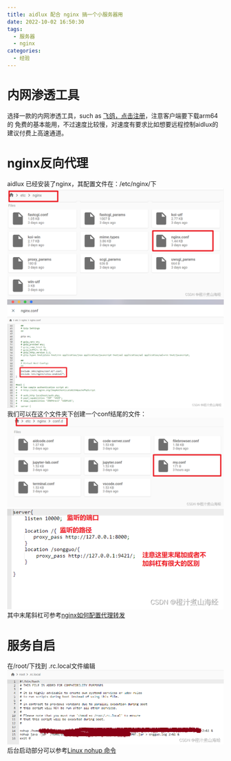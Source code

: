 ```yaml
---
title: aidlux 配合 nginx 搞一个小服务器用
date: 2022-10-02 16:50:30
tags:
  - 服务器
  - nginx
categories:
  - 经验
---
```


# 内网渗透工具

选择一款的内网渗透工具，such as [飞鸽，点击注册](https://www.fgnwct.com/register.html?utm_from=MzU1MjE=)，注意客户端要下载arm64的
免费的基本能用，不过速度比较慢，对速度有要求比如想要远程控制aidlux的建议付费上高速通道。
# nginx反向代理
aidlux 已经安装了nginx，其配置文件在：/etc/nginx/下
![在这里插入图片描述](aidlux配合nginx/cd1b93819d4b41c2942efe09d2ae9409.png)
![在这里插入图片描述](aidlux配合nginx/523e7c9c123347c5ac63a4eed7a36307.png)
我们可以在这个文件夹下创建一个conf结尾的文件：
![在这里插入图片描述](aidlux配合nginx/2f4ec666c4444ef99b1c609b4f2cd313.png)![在这里插入图片描述](aidlux配合nginx/517e7610fabe4806bcf8c2c12c735a7b.png)
其中末尾斜杠可参考[nginx如何配置代理转发](https://www.php.cn/nginx/425693.html#:~:text=nginx%E9%85%8D%E7%BD%AE%E4%BB%A3%E7%90%86%E8%BD%AC%E5%8F%91%E7%9A%84%E6%96%B9%E6%B3%95%EF%BC%9A%E9%A6%96%E5%85%88%E5%9C%A8location%E4%B8%AD%E7%9A%84proxy_pass%E8%AE%BE%E7%BD%AE%E6%96%B0%E7%9A%84url%EF%BC%9B%E7%84%B6%E5%90%8E%E5%9C%A8proxy_set_header%20Host%E8%AE%BE%E7%BD%AEIP%E5%9C%B0%E5%9D%80%E5%92%8C%E7%AB%AF%E5%8F%A3%E5%8F%B7%E5%8D%B3%E5%8F%AF%E3%80%82Nginx%E6%98%AF%E4%B8%AA%E5%8E%89%E5%AE%B3%E7%9A%84%E6%9C%8D%E5%8A%A1%E5%99%A8%EF%BC%8C%E5%8F%AF%E4%BB%A5%E9%85%8D%E7%BD%AE%E5%A4%9A%E4%B8%AA%E6%9C%8D%E5%8A%A1%E5%99%A8%EF%BC%8C%E4%B8%80%E4%B8%AAserver%E5%B0%B1%E6%98%AF%E4%B8%80%E4%B8%AA%E6%9C%8D%E5%8A%A1%E5%99%A8%20server,%7B%20listen%2080;%20server_name)
# 服务自启
在/root/下找到 .rc.local文件编辑
![在这里插入图片描述](aidlux配合nginx/c8a9f186bb6645c4aa3c7ad4a5102eba.png)
后台启动部分可以参考[Linux nohup 命令](https://www.runoob.com/linux/linux-comm-nohup.html)